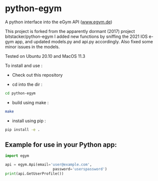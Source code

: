 # python-egym
A python interface into the eGym API (www.egym.de)

This project is forked from the apparently dormant (2017) project bitstacker/python-egym
I added new functions by sniffing the 2021 IOS e-gym app, and updated models.py and api.py accordingly.
Also fixed some minor issues in the models.

Tested on Ubuntu 20.10 and MacOS 11.3


To install and use :

- Check out this repository

- cd into the dir :  

 ```bash
 cd python-egym
 ```
- build using make :

``` bash
make

```
- install using pip :

``` bash
pip install -e .
```



## Example for use in your Python app:

```python
import egym

api = egym.Api(email='user@example.com',
                      password='userspassword')
print(api.GetUserProfile())
```
